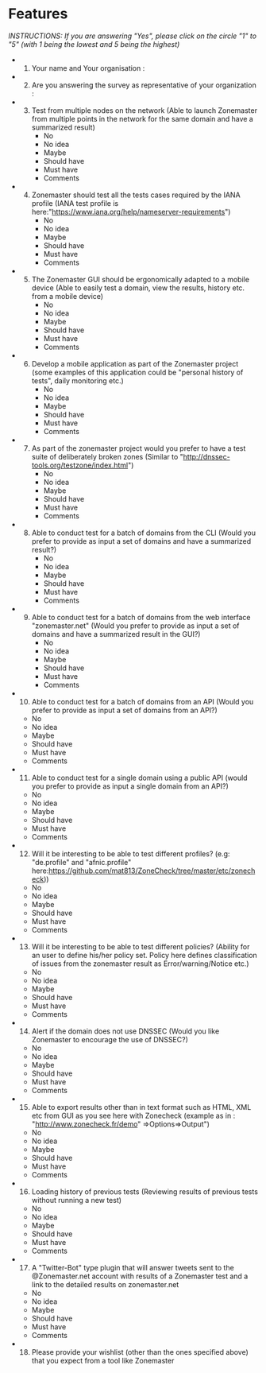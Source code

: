# Features

*INSTRUCTIONS: If you are answering "Yes", please click on the circle "1" to "5"
(with 1 being the lowest and 5 being the highest)* 

  * 1. Your name and  Your organisation : 
  * 2. Are you answering the survey as representative of your organization :   
  * 3. Test from multiple nodes on the network (Able to launch Zonemaster from
     multiple points in the network for the same domain and have a summarized
     result)
       * No 
       * No idea
       * Maybe
       * Should have
       * Must have 
       * Comments
  * 4. Zonemaster should test all the tests cases required by the IANA profile
    (IANA test profile is here:"https://www.iana.org/help/nameserver-requirements")
       * No
       * No idea
       * Maybe
       * Should have
       * Must have
       * Comments
  * 5. The Zonemaster GUI should be ergonomically adapted to a mobile device (Able
     to easily test a domain, view the results, history etc. from a mobile
     device)
        * No
        * No idea
        * Maybe
        * Should have
        * Must have
        * Comments 
  * 6. Develop a mobile application as part of the Zonemaster project (some
    examples of this application could be "personal history of tests", daily
    monitoring etc.)
        * No
        * No idea
        * Maybe
        * Should have
        * Must have
        * Comments
  * 7. As part of the zonemaster project would you prefer to have a test suite of
    deliberately broken zones (Similar to "http://dnssec-tools.org/testzone/index.html")
        * No
        * No idea
        * Maybe
        * Should have
        * Must have
        * Comments
  * 8. Able to conduct test for a batch of domains from the CLI (Would you prefer to provide as
    input a set of domains and have a summarized result?)
        * No
        * No idea
        * Maybe
        * Should have
        * Must have
        * Comments  
   * 9. Able to conduct test for a batch of domains from the web interface
     "zonemaster.net" (Would you prefer to provide as input a set of domains and
      have a summarized result in the GUI?)
        * No
        * No idea
        * Maybe
        * Should have
        * Must have
        * Comments  
   * 10. Able to conduct test for a batch of domains from an API (Would you prefer to provide as
     input a set of domains from an API?)
        * No
        * No idea
        * Maybe
        * Should have
        * Must have
        * Comments  
   * 11. Able to conduct test for a single domain using a public API (would you
     prefer to provide as input a single domain from an API?)
        * No
        * No idea
        * Maybe
        * Should have
        * Must have
        * Comments  
   * 12. Will it be interesting to be able to test different profiles? (e.g:
    "de.profile" and "afnic.profile" here:https://github.com/mat813/ZoneCheck/tree/master/etc/zonecheck))
        * No
        * No idea
        * Maybe
        * Should have
        * Must have
        * Comments  
   * 13. Will it be interesting to be able to test different policies? (Ability for an
    user to define his/her policy set. Policy here defines classification of
    issues from the zonemaster result as Error/warning/Notice etc.)
        * No
        * No idea
        * Maybe
        * Should have
        * Must have
        * Comments  
   * 14. Alert if the domain does not use DNSSEC (Would you like Zonemaster to
    encourage the use of DNSSEC?)
        * No
        * No idea
        * Maybe
        * Should have
        * Must have
        * Comments  
   * 15. Able to export results other than in text format such as HTML, XML etc from GUI
    as you see here with Zonecheck (example as in : "http://www.zonecheck.fr/demo"
    =>Options=>Output")
        * No
        * No idea
        * Maybe
        * Should have
        * Must have
        * Comments  
   * 16. Loading history of previous tests (Reviewing results of previous tests
    without running a new test)
        * No
        * No idea
        * Maybe
        * Should have
        * Must have
        * Comments  
   * 17. A "Twitter-Bot" type plugin that will answer tweets sent to the
     @Zonemaster.net account with results of a Zonemaster test and a link to the
     detailed results on zonemaster.net
        * No
        * No idea
        * Maybe
        * Should have
        * Must have
        * Comments  
   * 18. Please provide your wishlist (other than the ones specified above) that you
    expect from a tool like Zonemaster
